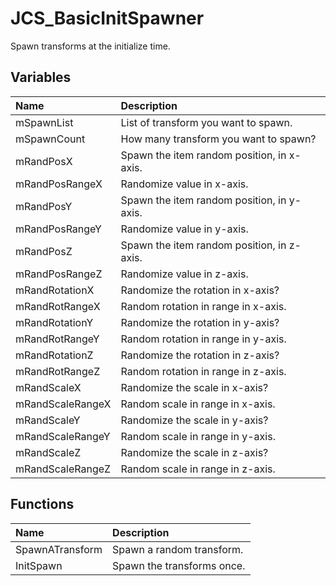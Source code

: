 # JCS_BasicInitSpawner

Spawn transforms at the initialize time.

## Variables

| Name | Description |
|:---|:---|
| mSpawnList | List of transform you want to spawn. |
| mSpawnCount | How many transform you want to spawn? |
| mRandPosX | Spawn the item random position, in x-axis. |
| mRandPosRangeX | Randomize value in x-axis. |
| mRandPosY | Spawn the item random position, in y-axis. |
| mRandPosRangeY | Randomize value in y-axis. |
| mRandPosZ | Spawn the item random position, in z-axis. |
| mRandPosRangeZ | Randomize value in z-axis. |
| mRandRotationX | Randomize the rotation in x-axis? |
| mRandRotRangeX | Random rotation in range in x-axis. |
| mRandRotationY | Randomize the rotation in y-axis? |
| mRandRotRangeY | Random rotation in range in y-axis. |
| mRandRotationZ | Randomize the rotation in z-axis? |
| mRandRotRangeZ | Random rotation in range in z-axis. |
| mRandScaleX | Randomize the scale in x-axis? |
| mRandScaleRangeX | Random scale in range in x-axis. |
| mRandScaleY | Randomize the scale in y-axis? |
| mRandScaleRangeY | Random scale in range in y-axis. |
| mRandScaleZ | Randomize the scale in z-axis? |
| mRandScaleRangeZ | Random scale in range in z-axis. |

## Functions
| Name | Description |
|:---|:---|
| SpawnATransform | Spawn a random transform. |
| InitSpawn | Spawn the transforms once. |
